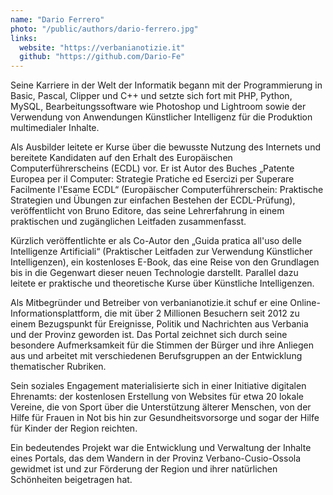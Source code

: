 ```yaml
---
name: "Dario Ferrero"
photo: "/public/authors/dario-ferrero.jpg"
links:
  website: "https://verbanianotizie.it"
  github: "https://github.com/Dario-Fe"
---
```


Seine Karriere in der Welt der Informatik begann mit der Programmierung in Basic, Pascal, Clipper und C++ und setzte sich fort mit PHP, Python, MySQL, Bearbeitungssoftware wie Photoshop und Lightroom sowie der Verwendung von Anwendungen Künstlicher Intelligenz für die Produktion multimedialer Inhalte.

Als Ausbilder leitete er Kurse über die bewusste Nutzung des Internets und bereitete Kandidaten auf den Erhalt des Europäischen Computerführerscheins (ECDL) vor. Er ist Autor des Buches „Patente Europea per il Computer: Strategie Pratiche ed Esercizi per Superare Facilmente l'Esame ECDL“ (Europäischer Computerführerschein: Praktische Strategien und Übungen zur einfachen Bestehen der ECDL-Prüfung), veröffentlicht von Bruno Editore, das seine Lehrerfahrung in einem praktischen und zugänglichen Leitfaden zusammenfasst.

Kürzlich veröffentlichte er als Co-Autor den „Guida pratica all'uso delle Intelligenze Artificiali“ (Praktischer Leitfaden zur Verwendung Künstlicher Intelligenzen), ein kostenloses E-Book, das eine Reise von den Grundlagen bis in die Gegenwart dieser neuen Technologie darstellt. Parallel dazu leitete er praktische und theoretische Kurse über Künstliche Intelligenzen.

Als Mitbegründer und Betreiber von verbanianotizie.it schuf er eine Online-Informationsplattform, die mit über 2 Millionen Besuchern seit 2012 zu einem Bezugspunkt für Ereignisse, Politik und Nachrichten aus Verbania und der Provinz geworden ist. Das Portal zeichnet sich durch seine besondere Aufmerksamkeit für die Stimmen der Bürger und ihre Anliegen aus und arbeitet mit verschiedenen Berufsgruppen an der Entwicklung thematischer Rubriken.

Sein soziales Engagement materialisierte sich in einer Initiative digitalen Ehrenamts: der kostenlosen Erstellung von Websites für etwa 20 lokale Vereine, die von Sport über die Unterstützung älterer Menschen, von der Hilfe für Frauen in Not bis hin zur Gesundheitsvorsorge und sogar der Hilfe für Kinder der Region reichten.

Ein bedeutendes Projekt war die Entwicklung und Verwaltung der Inhalte eines Portals, das dem Wandern in der Provinz Verbano-Cusio-Ossola gewidmet ist und zur Förderung der Region und ihrer natürlichen Schönheiten beigetragen hat.